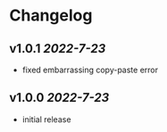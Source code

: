 # Changelog

## v1.0.1 *2022-7-23*
- fixed embarrassing copy-paste error
## v1.0.0 *2022-7-23*
- initial release
